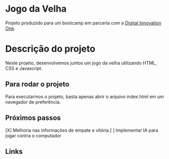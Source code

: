 # Jogo da Velha

Projeto produzido para um bootcamp em parceria com a [Digital Innovation One](https://digitalinnovation.one).

# Descrição do projeto
Neste projeto, desenvolvemos juntos um jogo da velha utilizando HTML, CSS e Javascript.

## Para rodar o projeto

Para executarmos o projeto, basta apenas abrir o arquivo index.html em um navegador de preferência.

## Próximos passos
[X] Melhoria nas informações de empate e vitória
[ ] Implementar IA para jogar contra o computador


## Links

